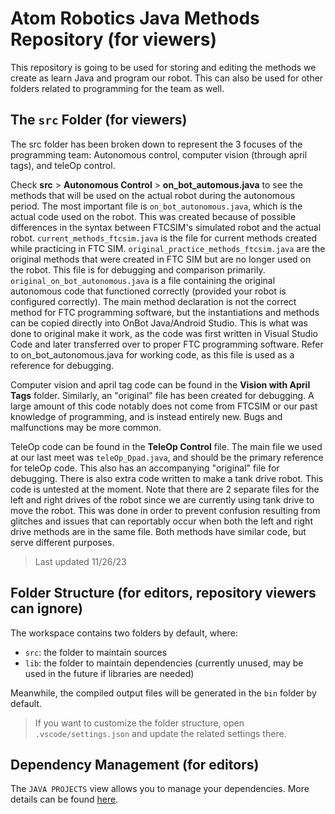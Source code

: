 # Atom Robotics Java Methods Repository (for viewers)

This repository is going to be used for storing and editing the methods we create as learn Java and program our robot. This can also be used for other folders related to programming for the team as well. 


## The `src` Folder (for viewers)
The src folder has been broken down to represent the 3 focuses of the programming team: Autonomous control, computer vision (through april tags), and teleOp control.

Check **src** > **Autonomous Control** > **on_bot_automous.java** to see the methods that will be used on the actual robot during the autonomous period. The most important file is `on_bot_autonomous.java`, which is the actual code used on the robot. This was created because of possible differences in the syntax between FTCSIM's simulated robot and the actual robot. `current_methods_ftcsim.java` is the file for current methods created while practicing in FTC SIM. `original_practice_methods_ftcsim.java` are the original methods that were created in FTC SIM but are no longer used on the robot. This file is for debugging and comparison primarily. 
`original_on_bot_autonomous.java` is a file containing the original autonomous code that functioned correctly (provided your robot is configured correctly). The main method declaration is not the correct method for FTC programming software, but the instantiations and methods can be copied directly into OnBot Java/Android Studio. This is what was done to original make it work, as the code was first written in Visual Studio Code and later transferred over to proper FTC programming software. Refer to on_bot_autonomous.java for working code, as this file is used as a reference for debugging.

Computer vision and april tag code can be found in the **Vision with April Tags** folder. Similarly, an "original" file has been created for debugging. A large amount of this code notably does not come from FTCSIM or our past knowledge of programming, and is instead entirely new. Bugs and malfunctions may be more common.

TeleOp code can be found in the **TeleOp Control** file. The main file we used at our last meet was `teleOp_Dpad.java`, and should be the primary reference for teleOp code. This also has an accompanying "original" file for debugging. 
There is also extra code written to make a tank drive robot. This code is untested at the moment. Note that there are 2 separate files for the left and right drives of the robot since we are currently using tank drive to move the robot. This was done in order to prevent confusion resulting from glitches and issues that can reportably occur when both the left and right drive methods are in the same file. Both methods have similar code, but serve different purposes. 

> Last updated 11/26/23


## Folder Structure (for editors, repository viewers can ignore)

The workspace contains two folders by default, where:

- `src`: the folder to maintain sources
- `lib`: the folder to maintain dependencies (currently unused, may be used in the future if libraries are needed)

Meanwhile, the compiled output files will be generated in the `bin` folder by default.

> If you want to customize the folder structure, open `.vscode/settings.json` and update the related settings there.

## Dependency Management (for editors)

The `JAVA PROJECTS` view allows you to manage your dependencies. More details can be found [here](https://github.com/microsoft/vscode-java-dependency#manage-dependencies).
